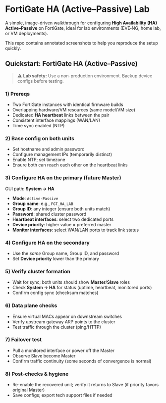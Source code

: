 # FortiGate HA (Active–Passive) Lab


A simple, image-driven walkthrough for configuring **High Availability (HA) Active–Passive** on FortiGate,
ideal for lab environments (EVE‑NG, home lab, or VM deployments).

This repo contains annotated screenshots to help you reproduce the setup quickly.


## Quickstart: FortiGate HA (Active–Passive)

> ⚠️ **Lab safety:** Use a non-production environment. Backup device configs before testing.

### 1) Prereqs
- Two FortiGate instances with identical firmware builds
- Overlapping hardware/VM resources (same model/VM size)
- Dedicated **HA heartbeat** links between the pair
- Consistent interface mappings (WAN/LAN)
- Time sync enabled (NTP)

### 2) Base config on both units
- Set hostname and admin password
- Configure management IPs (temporarily distinct)
- Enable NTP; set timezone
- Ensure both can reach each other on the heartbeat links

### 3) Configure HA on the primary (future **Master**)
GUI path: **System → HA**  
- **Mode**: `Active-Passive`  
- **Group name**: e.g., `FGT_HA_LAB`  
- **Group ID**: any integer (ensure both units match)  
- **Password**: shared cluster password  
- **Heartbeat interfaces**: select two dedicated ports  
- **Device priority**: higher value = preferred master  
- **Monitor interfaces**: select WAN/LAN ports to track link status

### 4) Configure HA on the secondary
- Use the *same* Group name, Group ID, and password
- Set **Device priority** lower than the primary

### 5) Verify cluster formation
- Wait for sync; both units should show **Master**/**Slave** roles
- Check **System → HA** for status (uptime, heartbeat, monitored ports)
- Confirm config sync (checksum matches)

### 6) Data plane checks
- Ensure virtual MACs appear on downstream switches
- Verify upstream gateway ARP points to the cluster
- Test traffic through the cluster (ping/HTTP)

### 7) Failover test
- Pull a monitored interface or power off the Master
- Observe Slave become Master
- Confirm traffic continuity (some seconds of convergence is normal)

### 8) Post‑checks & hygiene
- Re-enable the recovered unit; verify it returns to Slave (if priority favors original Master)
- Save configs; export tech support files if needed
